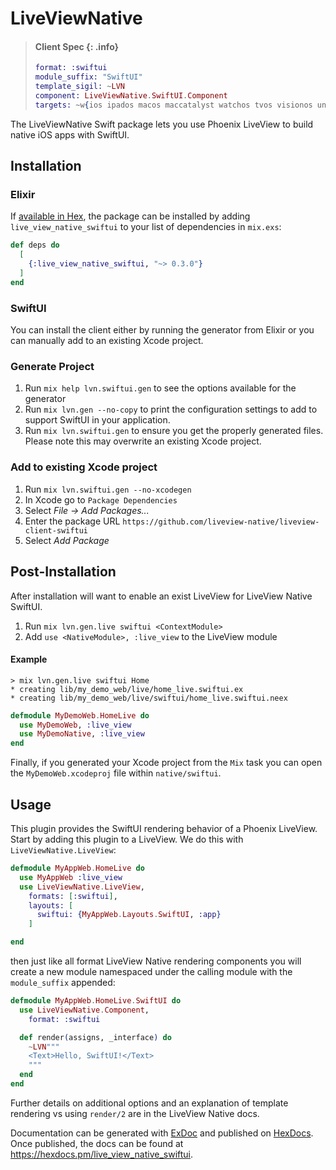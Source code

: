 # LiveViewNative

> #### Client Spec {: .info}
>
> ```elixir
> format: :swiftui
> module_suffix: "SwiftUI"
> template_sigil: ~LVN
> component: LiveViewNative.SwiftUI.Component
> targets: ~w{ios ipados macos maccatalyst watchos tvos visionos unknown}
> ```

The LiveViewNative Swift package lets you use Phoenix LiveView to build native iOS apps with SwiftUI.

## Installation

### Elixir
If [available in Hex](https://hex.pm/docs/publish), the package can be installed
by adding `live_view_native_swiftui` to your list of dependencies in `mix.exs`:

```elixir
def deps do
  [
    {:live_view_native_swiftui, "~> 0.3.0"}
  ]
end
```

### SwiftUI

You can install the client either by running the generator from Elixir or
you can manually add to an existing Xcode project.

### Generate Project

1. Run `mix help lvn.swiftui.gen` to see the options available for the generator
2. Run `mix lvn.gen --no-copy` to print the configuration settings to add to support SwiftUI in your application.
3. Run `mix lvn.swiftui.gen` to ensure you get the properly generated files. Please note this may overwrite an existing Xcode project.

### Add to existing Xcode project

1. Run `mix lvn.swiftui.gen --no-xcodegen`
2. In Xcode go to `Package Dependencies`
3. Select *File → Add Packages...*
4. Enter the package URL `https://github.com/liveview-native/liveview-client-swiftui`
5. Select *Add Package*

<!-- tabs-close -->

## Post-Installation

After installation will want to enable an exist LiveView for LiveView Native SwiftUI.

1. Run `mix lvn.gen.live swiftui <ContextModule>`
2. Add `use <NativeModule>, :live_view` to the LiveView module

#### Example

```
> mix lvn.gen.live swiftui Home
* creating lib/my_demo_web/live/home_live.swiftui.ex
* creating lib/my_demo_web/live/swiftui/home_live.swiftui.neex
```

```elixir
defmodule MyDemoWeb.HomeLive do
  use MyDemoWeb, :live_view
  use MyDemoNative, :live_view
end
```

Finally, if you generated your Xcode project from the `Mix` task you can open the `MyDemoWeb.xcodeproj` file within `native/swiftui`.

## Usage

This plugin provides the SwiftUI rendering behavior of a Phoenix LiveView. Start by adding this plugin to a LiveView. We do this with `LiveViewNative.LiveView`:

```elixir
defmodule MyAppWeb.HomeLive do
  use MyAppWeb :live_view
  use LiveViewNative.LiveView,
    formats: [:swiftui],
    layouts: [
      swiftui: {MyAppWeb.Layouts.SwiftUI, :app}
    ]

end
```

then just like all format LiveView Native rendering components you will create a new module namespaced under the calling module with the `module_suffix` appended:

```elixir
defmodule MyAppWeb.HomeLive.SwiftUI do
  use LiveViewNative.Component,
    format: :swiftui

  def render(assigns, _interface) do
    ~LVN"""
    <Text>Hello, SwiftUI!</Text>
    """
  end
end
```

Further details on additional options and an explanation of template rendering vs using `render/2` are in the LiveView Native docs.

Documentation can be generated with [ExDoc](https://github.com/elixir-lang/ex_doc)
and published on [HexDocs](https://hexdocs.pm). Once published, the docs can
be found at <https://hexdocs.pm/live_view_native_swiftui>.
